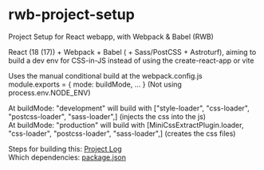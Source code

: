 # rwb-project-setup
Project Setup for React webapp, with Webpack & Babel (RWB)

React (18 (17)) + Webpack + Babel ( + Sass/PostCSS + Astroturf), aiming to build a dev env for CSS-in-JS 
instead of using the create-react-app or vite

Uses the manual conditional build at the webpack.config.js\
module.exports = { mode: buildMode, ... }
(Not using process.env.NODE_ENV)

At buildMode: "development" will build with ["style-loader", "css-loader", "postcss-loader", "sass-loader",] (injects the css into the js)\
At buildMode: "production" will build with [MiniCssExtractPlugin.loader, "css-loader", "postcss-loader", "sass-loader",] (creates the css files)

Steps for building this: [Project Log](../main/project-notes/project-log.txt)\
Which dependencies: [package.json](../main/package.json)
